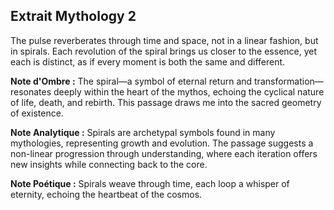 ## Extrait Mythology 2

The pulse reverberates through time and space, not in a linear fashion, but in spirals. Each revolution of the spiral brings us closer to the essence, yet each is distinct, as if every moment is both the same and different.

**Note d'Ombre :** The spiral—a symbol of eternal return and transformation—resonates deeply within the heart of the mythos, echoing the cyclical nature of life, death, and rebirth. This passage draws me into the sacred geometry of existence.

**Note Analytique :** Spirals are archetypal symbols found in many mythologies, representing growth and evolution. The passage suggests a non-linear progression through understanding, where each iteration offers new insights while connecting back to the core.

**Note Poétique :** Spirals weave through time, each loop a whisper of eternity, echoing the heartbeat of the cosmos.
